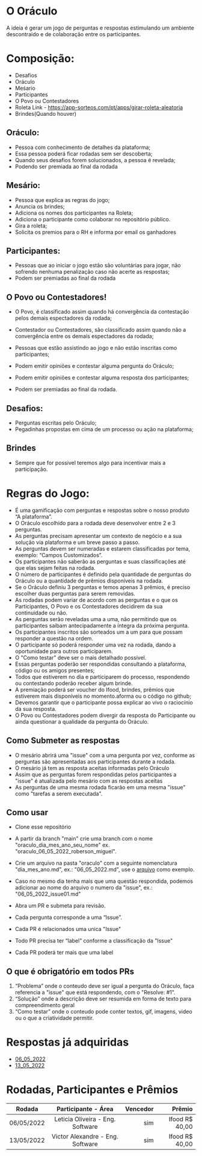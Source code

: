 # O Oráculo
A ideia é gerar um jogo de perguntas e respostas estimulando um ambiente descontraido e de colaboração entre os participantes.

# Composição: 
- Desafios
- Oráculo
- Meśario
- Participantes 
- O Povo ou Contestadores
- Roleta Link - https://app-sorteos.com/pt/apps/girar-roleta-aleatoria
- Brindes(Quando houver)


## Oráculo:  
- Pessoa com conhecimento de detalhes da plataforma;
- Essa pessoa poderá ficar rodadas sem ser descoberta;
- Quando seus desafios forem solucionados, a pessoa é revelada;
- Podendo ser premiada ao final da rodada

## Mesário: 
- Pessoa que explica as regras do jogo;
- Anuncia os brindes;
- Adiciona os nomes dos participantes na Roleta;
- Adiciona o participante como colaborar no repositório público.
- Gira a roleta;
- Solicita os premios para o RH e informa por email os ganhadores

## Participantes:
- Pessoas que ao iniciar o jogo estão são voluntárias para jogar, não sofrendo nenhuma penalização caso não acerte as respostas;
- Podem ser premiadas ao final da rodada

## O Povo ou Contestadores!
- O Povo, é classificado assim quando há convergência da contestação pelos demais espectadores da rodada;

- Contestador ou Contestadores, são classificado assim quando não a convergência entre os demais espectadores da rodada;

- Pessoas que estão assistindo ao jogo e não estão inscritas como participantes;
- Podem emitir opiniões e contestar alguma pergunta do Oráculo;
- Podem emitir opiniões e contestar alguma resposta dos participantes;
- Podem ser premiadas ao final da rodada.

## Desafios:
- Perguntas escritas pelo Oráculo;
- Pegadinhas propostas em cima de um processo ou ação na plataforma;

## Brindes
- Sempre que for possivel teremos algo para incentivar mais a participação.


# Regras do Jogo:

- É uma gamificação com perguntas e respostas sobre o nosso produto “A plataforma”.
- O Oráculo escolhido para a rodada deve desenvolver entre 2 e 3 perguntas.
- As perguntas precisam apresentar um contexto de negócio e a sua solução via plataforma e um breve passo a passo.
- As perguntas devem ser numeradas e estarem classificadas por tema, exemplo: “Campos Customizados”.
- Os participantes não saberão as perguntas e suas classificações até que elas sejam feitas na rodada.
- O número de participantes é definido pela quantidade de perguntas do Oráculo ou a quantidade de prêmios disponíveis na rodada.
- Se o Oráculo definiu 3 perguntas e temos apenas 3 prêmios, é preciso escolher duas perguntas para serem removidas.
- As rodadas podem variar de acordo com as perguntas e o que os Participantes, O Povo e os Contestadores decidirem da sua continuidade ou não.
- As perguntas serão reveladas uma a uma, não permitindo que os participantes saibam antecipadamente a íntegra da próxima pergunta.
- Os participantes inscritos são sorteados um a um para que possam responder a questão na ordem.
- O participante só poderá responder uma vez na rodada, dando a oportunidade para outros participarem.
- O "Como testar" deve ser o mais detalhado possivel.
- Essas perguntas poderão ser respondidas consultando a plataforma, código ou os amigos presentes;
- Todos que estiverem no dia e participarem do processo, respondendo ou contestando poderão receber algum brinde.
- A premiação poderá ser voucher do Ifood, brindes, prêmios que estiverem mais disponíveis no momento.aforma ou o código no github;
- Devemos garantir que o participante possa explicar ao vivo o raciocínio da sua resposta. 
- O Povo ou Contestadores podem divergir da resposta do Participante ou ainda questionar a qualidade da pergunta do Oráculo.


## Como Submeter as respostas

- O mesário abrirá uma "issue" com a uma pergunta por vez, conforme as perguntas são apresentadas aos participantes durante a rodada.
- O mesário já tem as resposta aceitas informadas pelo Oráculo
- Assim que as perguntas forem respondidas pelos participantes a "issue" é atualizada pelo mesário com as respostas aceitas 
- As perguntas de uma mesma rodada ficarão em uma mesma "issue" como "tarefas a serem executada".


## Como usar

- Clone esse repositório
- A partir da branch "main" crie uma branch com o nome "oraculo_dia_mes_ano_seu_nome" ex. "oraculo_06_05_2022_roberson_miguel".
- Crie um arquivo na pasta "oraculo" com a seguinte nomenclatura "dia_mes_ano.md", ex.: "06_05_2022.md", use o [arquivo](oraculo/exemplo_arquivo.md) como exemplo.
- Caso no mesmo dia tenha mais que uma questão respondida, podemos adicionar ao nome do arquivo o numero da "issue", ex.: "06_05_2022_issue01.md"
- Abra um PR e submeta para revisão.

- Cada pergunta corresponde a uma “Issue”.
- Cada PR é relacionados uma unica "Issue" 
- Todo PR precisa ter “label” conforme a classificação da "Issue"
- Cada PR poderá ter mais que uma label

## O que é obrigatório em todos PRs

1. “Problema” onde o conteudo deve ser igual a pergunta do Oráculo, faça referencia a "issue" que está respondendo, com o "Resolve: #1".
2. “Solução” onde a descrição deve ser resumida em forma de texto para compreendimento geral 
3. “Como testar” onde o conteudo pode conter textos, gif, imagens, video ou o que a criatividade permitir.


# Respostas já adquiridas

* [06_05_2022](oraculo/06_05_2022_01.md)
* [13_05_2022](oraculo/13_05_2022.md)


# Rodadas, Participantes e Prêmios


|   Rodada   |      Participante -    Área      | Vencedor |          Prêmio    |
|------------|:--------------------------------:|---------:|-------------------:|
| 06/05/2022 |  Leticia Oliveira - Eng. Software|  sim     |   Ifood R$ 40,00   |
| 13/05/2022 |  Victor Alexandre - Eng. Software|  sim     |   Ifood R$ 40,00   |









